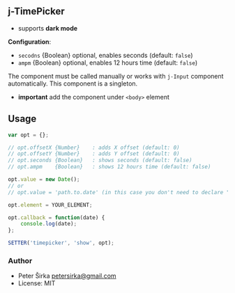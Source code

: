 ## j-TimePicker

- supports __dark mode__

__Configuration__:

- `secodns` {Boolean} optional, enables seconds (default: `false`)
- `ampm` {Boolean} optional, enables 12 hours time (default: `false`)

The component must be called manually or works with `j-Input` component automatically. This component is a singleton.

- __important__ add the component under `<body>` element

## Usage

```javascript
var opt = {};

// opt.offsetX {Number}    : adds X offset (default: 0)
// opt.offsetY {Number}    : adds Y offset (default: 0)
// opt.seconds {Boolean}   : shows seconds (default: false)
// opt.ampm    {Boolean}   : shows 12 hours time (default: false)

opt.value = new Date();
// or
// opt.value = 'path.to.date' (in this case you don't need to declare "opt.callback")

opt.element = YOUR_ELEMENT;

opt.callback = function(date) {
	console.log(date);
};

SETTER('timepicker', 'show', opt);
```

### Author

- Peter Širka <petersirka@gmail.com>
- License: MIT
